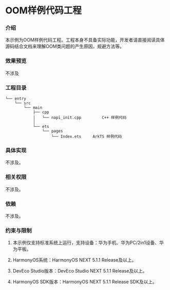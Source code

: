# OOM样例代码工程

### 介绍

本示例为OOM样例代码工程。工程本身不具备实际功能，开发者请直接阅读具体源码结合文档来理解OOM类问题的产生原因，规避方法等。


### 效果预览

不涉及

### 工程目录
```
└── entry
    └── src
        └── main
            ├── cpp
            │   └── napi_init.cpp         C++ 样例代码
            │
            └── ets
                └── pages
                    └── Index.ets     ArkTS 样例代码
```

### 具体实现

不涉及。

### 相关权限

不涉及。

### 依赖

不涉及。

###  约束与限制

1. 本示例仅支持标准系统上运行，支持设备：华为手机、华为PC/2in1设备、华为平板。

2. HarmonyOS系统：HarmonyOS NEXT 5.1.1 Release及以上。

3. DevEco Studio版本：DevEco Studio NEXT 5.1.1 Release及以上。

4. HarmonyOS SDK版本：HarmonyOS NEXT 5.1.1 Release SDK及以上。